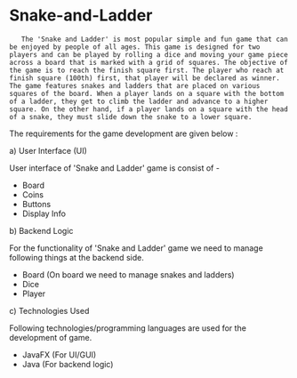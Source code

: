 # Snake-and-Ladder

       The 'Snake and Ladder' is most popular simple and fun game that can be enjoyed by people of all ages. This game is designed for two players and can be played by rolling a dice and moving your game piece across a board that is marked with a grid of squares. The objective of the game is to reach the finish square first. The player who reach at finish square (100th) first, that player will be declared as winner. The game features snakes and ladders that are placed on various squares of the board. When a player lands on a square with the bottom of a ladder, they get to climb the ladder and advance to a higher square. On the other hand, if a player lands on a square with the head of a snake, they must slide down the snake to a lower square.

The requirements for the game development are given below :

a) User Interface (UI)

User interface of 'Snake and Ladder' game is consist of -
- Board
- Coins
- Buttons
- Display Info

b) Backend Logic

For the functionality of 'Snake and Ladder' game we need to manage following things at the backend side.
- Board (On board we need to manage snakes and ladders)
- Dice
- Player

c) Technologies Used

Following technologies/programming languages are used for the development of game.
- JavaFX (For UI/GUI)
- Java (For backend logic) 

